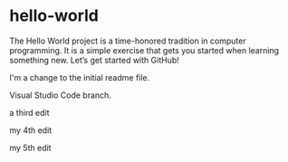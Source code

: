 # hello-world
The Hello World project is a time-honored tradition in computer programming. It is a simple exercise that gets you started when learning something new. Let’s get started with GitHub!

I'm a change to the initial readme file.

Visual Studio Code branch.

a third edit

my 4th edit

my 5th edit
